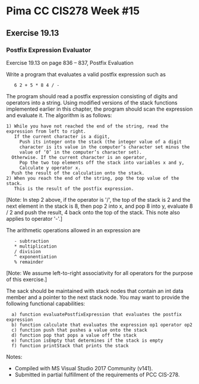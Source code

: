 # Pima CC CIS278 Week #15
## Exercise 19.13 
### Postfix Expression Evaluator

Exercise 19.13 on page 836 – 837, Postfix Evaluation

Write a program that evaluates a valid postfix expression such as
```text
   6 2 + 5 * 8 4 / -
```
The program should read a postfix expression consisting of digits and operators into a string. Using modified versions of the stack functions implemented earlier in this chapter, the program should scan the expression and evaluate it. The algorithm is as follows:
```text
1) While you have not reached the end of the string, read the expression from left to right. 
   If the current character is a digit,
     Push its integer onto the stack (the integer value of a digit
     character is its value in the computer’s character set minus the
     value of ‘0’ in the computer’s character set).
  Otherwise. If the current character is an operator,
     Pop the two top elements off the stack into variables x and y,
     Calculate y operator x.
  Push the result of the calculation onto the stack.
2) When you reach the end of the string, pop the top value of the stack. 
   This is the result of the postfix expression.
```
[Note: In step 2 above, if the operator is '/', the top of the stack is 2 and the next element in the stack is 8, then pop 2 into x, and pop 8 into y, evaluate 8 / 2 and push the result, 4 back onto the top of the stack. This note also applies to operator '-'.] 

The arithmetic operations allowed in an expression are
```text   + addition
   - subtraction
   * multiplication
   / division
   ^ exponentiation
   % remainder
```
[Note: We assume left-to-right associativity for all operators for the purpose of this exercise.] 

The sack should be maintained with stack nodes that contain an int data member and a pointer to the next stack node. You may want to provide the following functional capabilities:
```text
  a) function evaluatePostfixExpression that evaluates the postfix expression
  b) function calculate that evaluates the expression op1 operator op2
  c) function push that pushes a value onto the stack
  d) function pop that pops a value off the stack
  e) function isEmpty that determines if the stack is empty
  f) function printStack that prints the stack
```

Notes:
* Compiled with MS Visual Studio 2017 Community (v141).
* Submitted in partial fulfillment of the requirements of PCC CIS-278.
